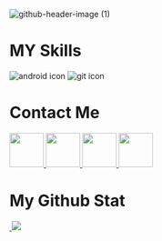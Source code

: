 ![github-header-image (1)](https://github.com/user-attachments/assets/9ce57319-8e43-4fc8-b198-5da467b0019d)



# MY Skills

![android icon](https://img.shields.io/badge/Android_Studio-3DDC84?style=for-the-badge&logo=android-studio&logoColor=white)
![git icon](https://img.shields.io/badge/GIT-E44C30?style=for-the-badge&logo=git&logoColor=white)

# Contact Me
<!-- telegram icon -->
<a href="https://t.me/hatefkm">
<img width="60px" src="https://github.com/user-attachments/assets/65ef4249-94d4-490d-81b0-9b3fc7359c84">
</a>
<!-- instagram icon -->
<a href="https://instagram.com/hatefkm">
<img width="60px" src="https://github.com/user-attachments/assets/cd58d386-b1a7-426d-9a4a-112492c9b530">
</a>
<!-- linkdin icon -->
<a href="https://www.linkedin.com/in/hatef-karimi-397536199">
<img width="60px" src="https://github.com/user-attachments/assets/ef11c723-7463-49f2-96c8-311d8b067e83">
</a>
<!-- whatsapp icon -->
<a href="https://api.whatsapp.com/send?phone=989130923022">
<img width="60px" src="https://github.com/user-attachments/assets/c703a2d7-de5f-4e50-b80e-8a57a708c4b4">
</a>

# My Github Stat

<a href="">
    <img src="https://github-readme-stats.vercel.app/api?username=hatefkm&show_icons=true&theme=transparent" alt="" />
    <img src="https://github-readme-stats.vercel.app/api/top-langs/?username=hatefkm&theme=transparent"/>
</a>



